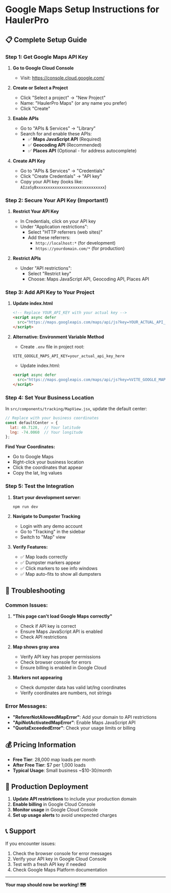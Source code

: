 # Google Maps Setup Instructions for HaulerPro

## 📋 Complete Setup Guide

### Step 1: Get Google Maps API Key

1. **Go to Google Cloud Console**
   - Visit: https://console.cloud.google.com/

2. **Create or Select a Project**
   - Click "Select a project" → "New Project"
   - Name: "HaulerPro Maps" (or any name you prefer)
   - Click "Create"

3. **Enable APIs**
   - Go to "APIs & Services" → "Library"
   - Search for and enable these APIs:
     - ✅ **Maps JavaScript API** (Required)
     - ✅ **Geocoding API** (Recommended)
     - ✅ **Places API** (Optional - for address autocomplete)

4. **Create API Key**
   - Go to "APIs & Services" → "Credentials"
   - Click "Create Credentials" → "API key"
   - Copy your API key (looks like: `AIzaSyBxxxxxxxxxxxxxxxxxxxxxxxxxxxxxx`)

### Step 2: Secure Your API Key (Important!)

1. **Restrict Your API Key**
   - In Credentials, click on your API key
   - Under "Application restrictions":
     - Select "HTTP referrers (web sites)"
     - Add these referrers:
       - `http://localhost:*` (for development)
       - `https://yourdomain.com/*` (for production)
   
2. **Restrict APIs**
   - Under "API restrictions":
     - Select "Restrict key"
     - Choose: Maps JavaScript API, Geocoding API, Places API

### Step 3: Add API Key to Your Project

1. **Update index.html**
   ```html
   <!-- Replace YOUR_API_KEY with your actual key -->
   <script async defer 
     src="https://maps.googleapis.com/maps/api/js?key=YOUR_ACTUAL_API_KEY&libraries=places">
   </script>
   ```

2. **Alternative: Environment Variable Method**
   - Create `.env` file in project root:
   ```env
   VITE_GOOGLE_MAPS_API_KEY=your_actual_api_key_here
   ```
   
   - Update index.html:
   ```html
   <script async defer 
     src="https://maps.googleapis.com/maps/api/js?key=%VITE_GOOGLE_MAPS_API_KEY%&libraries=places">
   </script>
   ```

### Step 4: Set Your Business Location

In `src/components/tracking/MapView.jsx`, update the default center:

```javascript
// Replace with your business coordinates
const defaultCenter = { 
  lat: 40.7128,  // Your latitude
  lng: -74.0060  // Your longitude
};
```

**Find Your Coordinates:**
- Go to Google Maps
- Right-click your business location
- Click the coordinates that appear
- Copy the lat, lng values

### Step 5: Test the Integration

1. **Start your development server:**
   ```bash
   npm run dev
   ```

2. **Navigate to Dumpster Tracking**
   - Login with any demo account
   - Go to "Tracking" in the sidebar
   - Switch to "Map" view

3. **Verify Features:**
   - ✅ Map loads correctly
   - ✅ Dumpster markers appear
   - ✅ Click markers to see info windows
   - ✅ Map auto-fits to show all dumpsters

## 🔧 Troubleshooting

### Common Issues:

1. **"This page can't load Google Maps correctly"**
   - Check if API key is correct
   - Ensure Maps JavaScript API is enabled
   - Check API restrictions

2. **Map shows gray area**
   - Verify API key has proper permissions
   - Check browser console for errors
   - Ensure billing is enabled in Google Cloud

3. **Markers not appearing**
   - Check dumpster data has valid lat/lng coordinates
   - Verify coordinates are numbers, not strings

### Error Messages:

- **"RefererNotAllowedMapError"**: Add your domain to API restrictions
- **"ApiNotActivatedMapError"**: Enable Maps JavaScript API
- **"QuotaExceededError"**: Check your usage limits or billing

## 💰 Pricing Information

- **Free Tier**: 28,000 map loads per month
- **After Free Tier**: $7 per 1,000 loads
- **Typical Usage**: Small business ~$10-30/month

## 🚀 Production Deployment

1. **Update API restrictions** to include your production domain
2. **Enable billing** in Google Cloud Console
3. **Monitor usage** in Google Cloud Console
4. **Set up usage alerts** to avoid unexpected charges

## 📞 Support

If you encounter issues:
1. Check the browser console for error messages
2. Verify your API key in Google Cloud Console
3. Test with a fresh API key if needed
4. Check Google Maps Platform documentation

---

**Your map should now be working! 🗺️**